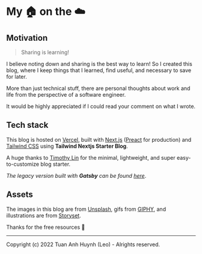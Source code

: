 # My 🏠 on the ☁️

## Motivation

> Sharing is learning!

I believe noting down and sharing is the best way to learn! So I created this blog, where I keep things that I learned, find useful, and necessary to save for later.

More than just technical stuff, there are personal thoughts about work and life from the perspective of a software engineer.

It would be highly appreciated if I could read your comment on what I wrote.

## Tech stack

This blog is hosted on [Vercel](https://vercel.com/), built with [Next.js](https://nextjs.org/) ([Preact](https://preactjs.com/) for production) and [Tailwind CSS](https://tailwindcss.com/) using **Tailwind Nextjs Starter Blog**.

A huge thanks to [Timothy Lin](https://twitter.com/timlrxx) for the minimal, lightweight, and super easy-to-customize blog starter.

_The legacy version built with **Gatsby** can be found [here](https://leo-blog-legacy.vercel.app/)_.

## Assets

The images in this blog are from [Unsplash](https://unsplash.com/),
gifs from [GIPHY](https://giphy.com/),
and illustrations are from [Storyset](https://storyset.com/).

Thanks for the free resources 🙏

---

Copyright (c) 2022 Tuan Anh Huynh (Leo) - Alrights reserved.
